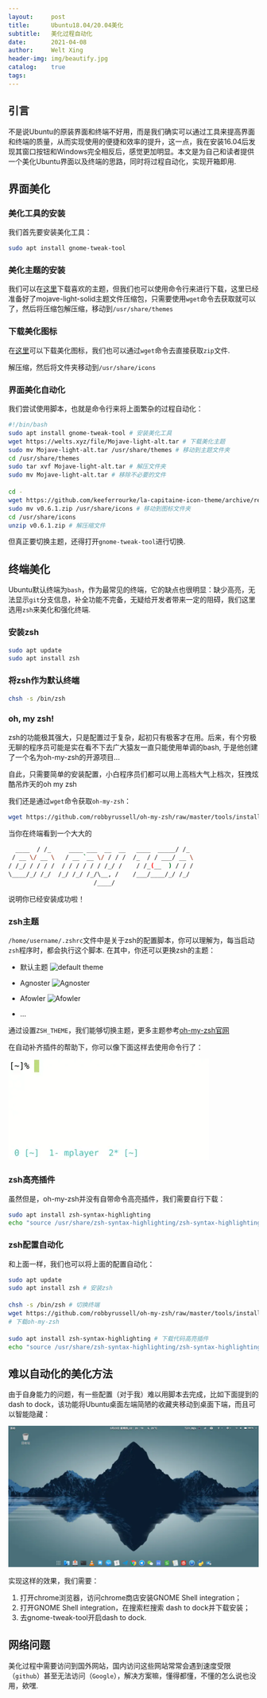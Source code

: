 ```yaml
---
layout:     post
title:      Ubuntu18.04/20.04美化
subtitle:   美化过程自动化
date:       2021-04-08
author:     Welt Xing
header-img: img/beautify.jpg
catalog:    true
tags:
---
```


## 引言

不是说Ubuntu的原装界面和终端不好用，而是我们确实可以通过工具来提高界面和终端的质量，从而实现使用的便捷和效率的提升，这一点，我在安装16.04后发现其窗口按钮和Windows完全相反后，感觉更加明显。本文是为自己和读者提供一个美化Ubuntu界面以及终端的思路，同时将过程自动化，实现开箱即用.

## 界面美化

### 美化工具的安装

我们首先要安装美化工具：

```bash
sudo apt install gnome-tweak-tool
```

### 美化主题的安装

我们可以在[这里](https://www.gnome-look.org/p/1275087/)下载喜欢的主题，但我们也可以使用命令行来进行下载，这里已经准备好了mojave-light-solid主题文件压缩包，只需要使用`wget`命令去获取就可以了，然后将压缩包解压缩，移动到`/usr/share/themes`

### 下载美化图标

在[这里](https://github.com/keeferrourke/la-capitaine-icon-theme)可以下载美化图标，我们也可以通过`wget`命令去直接获取`zip`文件.

解压缩，然后将文件夹移动到`/usr/share/icons`

### 界面美化自动化

我们尝试使用脚本，也就是命令行来将上面繁杂的过程自动化：

```bash
#!/bin/bash
sudo apt install gnome-tweak-tool # 安装美化工具
wget https://welts.xyz/file/Mojave-light-alt.tar # 下载美化主题
sudo mv Mojave-light-alt.tar /usr/share/themes # 移动到主题文件夹
cd /usr/share/themes
sudo tar xvf Mojave-light-alt.tar # 解压文件夹
sudo mv Mojave-light-alt.tar # 移除不必要的文件

cd -
wget https://github.com/keeferrourke/la-capitaine-icon-theme/archive/refs/tags/v0.6.1.zip # 获取图标文件夹
sudo mv v0.6.1.zip /usr/share/icons # 移动到图标文件夹
cd /usr/share/icons
unzip v0.6.1.zip # 解压缩文件
```

但真正要切换主题，还得打开`gnome-tweak-tool`进行切换.

## 终端美化

Ubuntu默认终端为`bash`，作为最常见的终端，它的缺点也很明显：缺少高亮，无法显示`git`分支信息，补全功能不完备，无疑给开发者带来一定的阻碍，我们这里选用`zsh`来美化和强化终端.

### 安装zsh

```bash
sudo apt update
sudo apt install zsh
```

### 将zsh作为默认终端

```bash
chsh -s /bin/zsh
```

### oh, my zsh!

zsh的功能极其强大，只是配置过于复杂，起初只有极客才在用。后来，有个穷极无聊的程序员可能是实在看不下去广大猿友一直只能使用单调的bash, 于是他创建了一个名为oh-my-zsh的开源项目...

自此，只需要简单的安装配置，小白程序员们都可以用上高档大气上档次，狂拽炫酷吊炸天的oh my zsh

我们还是通过`wget`命令获取`oh-my-zsh`：

```bash
wget https://github.com/robbyrussell/oh-my-zsh/raw/master/tools/install.sh -O - | sh
```

当你在终端看到一个大大的

```bash
  ____  / /_     ____ ___  __  __   ____  _____/ /_  
 / __ \/ __ \   / __ `__ \/ / / /  /_  / / ___/ __ \ 
/ /_/ / / / /  / / / / / / /_/ /    / /_(__  ) / / / 
\____/_/ /_/  /_/ /_/ /_/\__, /    /___/____/_/ /_/  
                        /____/
```

说明你已经安装成功啦！

### zsh主题

`/home/username/.zshrc`文件中是关于zsh的配置脚本，你可以理解为，每当启动`zsh`程序时，都会执行这个脚本. 在其中，你还可以更换zsh的主题：

- 默认主题 ![default theme](https://user-images.githubusercontent.com/49100982/108254738-764b8700-716c-11eb-9a59-4deb8c8c6193.jpg)

- $\text{Agnoster}$ ![Agnoster](https://user-images.githubusercontent.com/49100982/108254745-777cb400-716c-11eb-800a-a8cfa612253f.jpg)

- $\text{Afowler}$ ![Afowler](https://user-images.githubusercontent.com/49100982/108254744-777cb400-716c-11eb-9407-1463775bbc25.jpg)

- ...

通过设置`ZSH_THEME`，我们能够切换主题，更多主题参考[oh-my-zsh官网](https://github.com/ohmyzsh/ohmyzsh/wiki/Themes)

在自动补齐插件的帮助下，你可以像下面这样去使用命令行了：

![高亮](/img/plugin.webp)

### zsh高亮插件

虽然但是，oh-my-zsh并没有自带命令高亮插件，我们需要自行下载：

```bash
sudo apt install zsh-syntax-highlighting
echo "source /usr/share/zsh-syntax-highlighting/zsh-syntax-highlighting.zsh" >> ~/.zshrc # 使插件生效
```

### zsh配置自动化

和上面一样，我们也可以将上面的配置自动化：

```bash
sudo apt update
sudo apt install zsh # 安装zsh

chsh -s /bin/zsh # 切换终端
wget https://github.com/robbyrussell/oh-my-zsh/raw/master/tools/install.sh -O - | sh
# 下载oh-my-zsh

sudo apt install zsh-syntax-highlighting # 下载代码高亮插件
echo "source /usr/share/zsh-syntax-highlighting/zsh-syntax-highlighting.zsh" >> ~/.zshrc # 使插件生效
```

## 难以自动化的美化方法

由于自身能力的问题，有一些配置（对于我）难以用脚本去完成，比如下面提到的dash to dock，该功能将Ubuntu桌面左端简陋的收藏夹移动到桌面下端，而且可以智能隐藏：

![dash to dock](/img/beautify.webp)

实现这样的效果，我们需要：

1. 打开chrome浏览器，访问chrome商店安装GNOME Shell integration；
2. 打开GNOME Shell integration，在搜索栏搜索 dash to dock并下载安装；
3. 去gnome-tweak-tool开启dash to dock.

## 网络问题

美化过程中需要访问到国外网站，国内访问这些网站常常会遇到速度受限（`github`）甚至无法访问（`Google`），解决方案嘛，懂得都懂，不懂的怎么说也没用，欸嘿.

